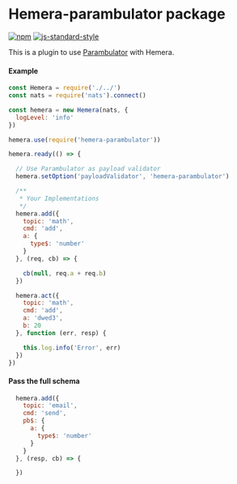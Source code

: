 # Hemera-parambulator package

[![npm](https://img.shields.io/npm/v/hemera-parambulator.svg?maxAge=3600)](https://www.npmjs.com/package/hemera-parambulator)
[![js-standard-style](https://img.shields.io/badge/code%20style-standard-brightgreen.svg)](http://standardjs.com)

This is a plugin to use [Parambulator](https://github.com/rjrodger/parambulator) with Hemera.

#### Example

```js
const Hemera = require('./../')
const nats = require('nats').connect()

const hemera = new Hemera(nats, {
  logLevel: 'info'
})

hemera.use(require('hemera-parambulator'))

hemera.ready(() => {

  // Use Parambulator as payload validator
  hemera.setOption('payloadValidator', 'hemera-parambulator')

  /**
   * Your Implementations
   */
  hemera.add({
    topic: 'math',
    cmd: 'add',
    a: {
      type$: 'number'
    }
  }, (req, cb) => {

    cb(null, req.a + req.b)
  })

  hemera.act({
    topic: 'math',
    cmd: 'add',
    a: 'dwed3',
    b: 20
  }, function (err, resp) {

    this.log.info('Error', err)
  })
})
```

#### Pass the full schema

```js
  hemera.add({
    topic: 'email',
    cmd: 'send',
    pb$: {
      a: {
        type$: 'number'
      }
    }
  }, (resp, cb) => {

  })
```
